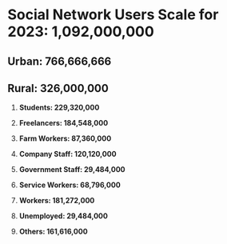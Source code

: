 # Social Network Users Scale for 2023: 1,092,000,000

## Urban: 766,666,666

## Rural: 326,000,000

1. **Students: 229,320,000**

2. **Freelancers: 184,548,000**

3. **Farm Workers: 87,360,000**

4. **Company Staff: 120,120,000**

5. **Government Staff: 29,484,000**

6. **Service Workers: 68,796,000**

7. **Workers: 181,272,000**

8. **Unemployed: 29,484,000**

9. **Others: 161,616,000**